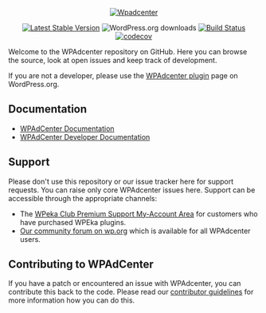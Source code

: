 <p align="center"><a href="https://wpadcenter.com/"><img src="https://wpadcenter.com/wp-content/uploads/2021/03/banner-1544x500-1.jpg" alt="Wpadcenter"></a></p>

<p align="center">
<a href="https://wordpress.org/plugins/wpadcenter/"><img src="https://img.shields.io/wordpress/plugin/v/wpadcenter" alt="Latest Stable Version"></a>
<img src="https://img.shields.io/wordpress/plugin/dt/wpadcenter" alt="WordPress.org downloads">
<a href="https://travis-ci.com/wpeka/wpadcenter"><img src="https://travis-ci.com/wpeka/wpadcenter.svg?branch=trunk" alt="Build Status"></a>
<a href="https://codecov.io/gh/wpeka/wpadcenter"><img src="https://codecov.io/gh/wpeka/wpadcenter/branch/trunk/graph/badge.svg?token=1IY9393BLU" alt="codecov"></a>
</p>

Welcome to the WPAdcenter repository on GitHub. Here you can browse the source, look at open issues and keep track of development.

If you are not a developer, please use the [WPAdcenter plugin](https://wordpress.org/plugins/wpadcenter/) page on WordPress.org.

## Documentation
* [WPAdCenter Documentation](https://docs.wpeka.com/wp-adcenter/)
* [WPAdCenter Developer Documentation](https://github.com/wpeka/wpadcenter/wiki)

## Support
Please don't use this repository or our issue tracker here for support requests. You can raise only core WPAdcenter issues here. Support can be accessible through the appropriate channels:
* The [WPeka Club Premium Support My-Account Area](https://club.wpeka.com/my-account/) for customers who have purchased WPEka plugins.
* [Our community forum on wp.org](https://wordpress.org/support/plugin/wpadcenter/) which is available for all WPAdcenter users.

## Contributing to WPAdCenter
If you have a patch or encountered an issue with WPAdcenter, you can contribute this back to the code. Please read our [contributor guidelines](https://github.com/wpeka/wpadcenter/blob/trunk/.github/CONTRIBUTING.md) for more information how you can do this.

